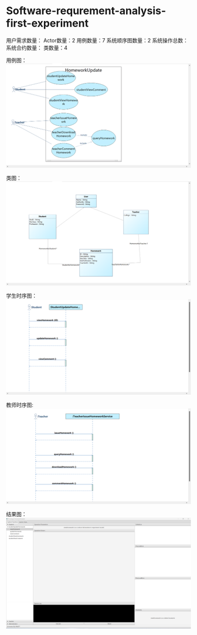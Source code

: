 # Software-requrement-analysis-first-experiment

用户需求数量：
Actor数量：2
用例数量：7
系统顺序图数量：2
系统操作总数：
系统合约数量：
类数量：4

用例图：
![用例图](homeworkUpdate/RequirmentsDescription/picture/用例图.png)

类图：
![类图](homeworkUpdate/RequirmentsDescription/picture/类图.png)

学生时序图：
![时序图Student](homeworkUpdate/RequirmentsDescription/picture/时序图Student.png)

教师时序图:
![教师时序图](homeworkUpdate/RequirmentsDescription/picture/时序图Teacher.png)

结果图：
![结果图](homeworkUpdate/RequirmentsDescription/picture/运行结果.png)
